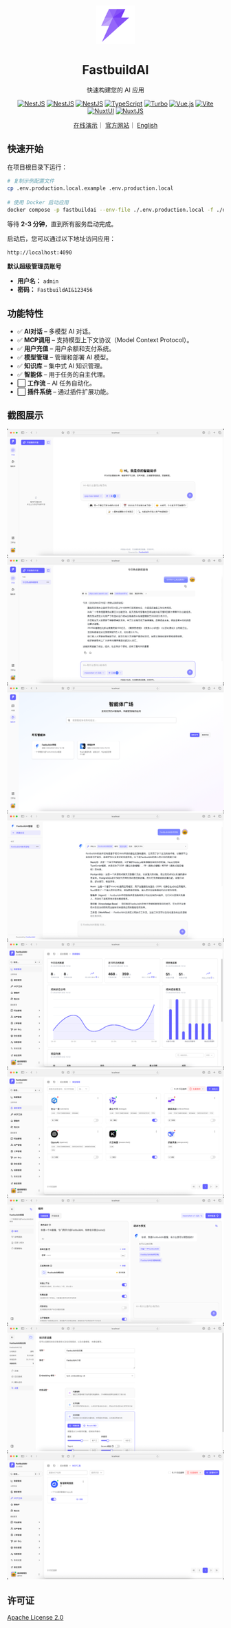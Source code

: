 <p align="center">
  <a href="http://nestjs.com/" target="blank"><img src="./apps/web/public/pwa-512x512.png" width="90" alt="Nest Logo" /></a>
</p>

<h1 align="center">FastbuildAI</h1>

<p align="center">
  快速构建您的 AI 应用
</p>

<p align="center">
  <a href="https://nestjs.com/"><img src="https://img.shields.io/badge/NestJS-11.x-ea2845" alt="NestJS" /></a>
  <a href="https://typeorm.io/"><img src="https://img.shields.io/badge/Typeorm-0.3.x-ef4100" alt="NestJS" /></a>
  <a href="https://www.postgresql.org/"><img src="https://img.shields.io/badge/PostgreSQL-17.x-29527d" alt="NestJS" /></a>
  <a href="https://www.typescriptlang.org/"><img src="https://img.shields.io/badge/TypeScript-5.x-3178c6" alt="TypeScript" /></a>
  <a href="https://turbo.build/"><img src="https://img.shields.io/badge/Turbo-2.x-6d5cb3" alt="Turbo" /></a>
  <a href="https://vuejs.org/"><img src="https://img.shields.io/badge/Vue.js-3.x-3aaf78" alt="Vue.js" /></a>
  <a href="https://vitejs.dev/"><img src="https://img.shields.io/badge/vite-6.x-646cff" alt="Vite" /></a>
  <a href="https://ui.nuxt.com/"><img src="https://img.shields.io/badge/NuxtUI-3.x-00b95f" alt="NuxtUI" /></a>
  <a href="https://nuxt.com/"><img src="https://img.shields.io/badge/NuxtJS-3.x-00b95f" alt="NuxtJS" /></a>
</p>

<p align="center">
<a href="http://ai.fastbuildai.com/" target="_blank">在线演示</a>｜
<a href="https://www.fastbuildai.com/">官方网站</a>｜
<a href="./README.md">English</a>
</p>


## 快速开始

在项目根目录下运行：

```bash
# 复制示例配置文件
cp .env.production.local.example .env.production.local

# 使用 Docker 启动应用
docker compose -p fastbuildai --env-file ./.env.production.local -f ./docker/docker-compose.yml up -d
```

等待 **2-3 分钟**，直到所有服务启动完成。

启动后，您可以通过以下地址访问应用：

```
http://localhost:4090
```

**默认超级管理员账号**  
- **用户名：** `admin`  
- **密码：** `FastbuildAI&123456`  

## 功能特性

- ✅ **AI对话** – 多模型 AI 对话。
- ✅ **MCP调用** – 支持模型上下文协议（Model Context Protocol）。
- ✅ **用户充值** – 用户余额和支付系统。
- ✅ **模型管理** – 管理和部署 AI 模型。
- ✅ **知识库** – 集中式 AI 知识管理。
- ✅ **智能体** – 用于任务的自主代理。
- ⬜ **工作流** – AI 任务自动化。
- ⬜ **插件系统** – 通过插件扩展功能。


## 截图展示

![image](./docs/screenshots/1.png)
![image](./docs/screenshots/2.png)
![image](./docs/screenshots/3.png)
![image](./docs/screenshots/4.png)
![image](./docs/screenshots/5.png)
![image](./docs/screenshots/6.png)
![image](./docs/screenshots/7.png)
![image](./docs/screenshots/8.png)
![image](./docs/screenshots/9.png)

## 许可证

[Apache License 2.0](./LICENSE)
